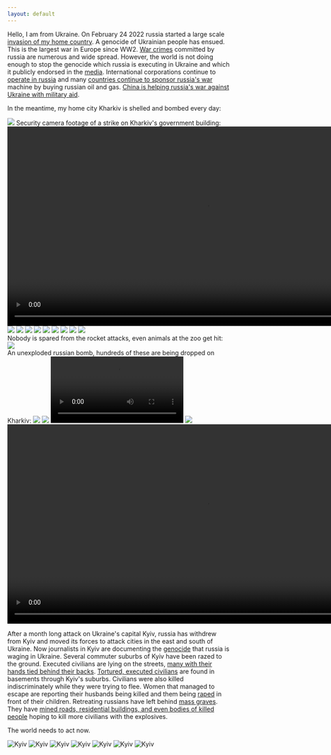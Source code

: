 ```yaml
---
layout: default
---
```


Hello, I am from Ukraine. On February 24 2022 russia started a large scale [invasion of my home country](https://en.wikipedia.org/wiki/2022_Russian_invasion_of_Ukraine). A genocide of Ukrainian people has ensued. This is the largest war in Europe since WW2. [War crimes](https://russiavsworld.org/news/war-crimes) committed by russia are numerous and wide spread. However, the world is not doing enough to stop the genocide which russia is executing in Ukraine and which it publicly endorsed in the [media](https://twitter.com/sumlenny/status/1510910740261134338). International corporations continue to [operate in russia](https://som.yale.edu/story/2022/over-1000-companies-have-curtailed-operations-russia-some-remain) and many [countries continue to sponsor russia's war](https://energyandcleanair.org/publication/russian-fossil-exports-first-100-days) machine by buying russian oil and gas. [China is helping russia's war against Ukraine with military aid](https://www.forbes.com/sites/brianbushard/2023/02/04/china-helping-russias-war-with-ukraine-with-military-aid-violating-sanctions-reports-show).
 
In the meantime, my home city Kharkiv is shelled and bombed every day:

<img src="/images/kharkiv1.jpg">
Security camera footage of a strike on Kharkiv's government building:
<video width="900" controls>
<source src="/images/kharkiv-strike1.mp4" type="video/mp4">
</video>
<img src="/images/kharkiv3.jpg">
<img src="/images/kharkiv4.jpg">
<img src="/images/kharkiv5.jpg">
<img src="/images/kharkiv6.jpg">
<img src="/images/kharkiv8.jpg">
<img src="/images/kharkiv9.jpg">
<img src="/images/kharkiv10.jpg">
<img src="/images/kharkiv11.jpg">
<img src="/images/kharkiv12.jpg">
<br>Nobody is spared from the rocket attacks, even animals at the zoo get hit:<br>
<img src="/images/kharkiv13.jpg">
<br>An unexploded russian bomb, hundreds of these are being dropped on Kharkiv:
<img src="/images/kharkiv14.jpg">
<img src="/images/kharkiv15.jpg">
<video controls>
<source src="/images/kharkiv-strike2.mp4" type="video/mp4">
</video>
<img src="/images/london-kharkiv.jpg">
<video width="900" controls>
<source src="/images/kharkiv-ww2.mp4" type="video/mp4">
</video>

<br>

After a month long attack on Ukraine's capital Kyiv, russia has withdrew from Kyiv and moved its forces to attack cities in the east and south of Ukraine. Now journalists in Kyiv are documenting the [genocide](https://www.un.org/en/genocideprevention/genocide.shtml) that russia is waging in Ukraine. Several commuter suburbs of Kyiv have been razed to the ground. Executed civilians are lying on the streets, [many with their hands tied behind their backs](https://www.reuters.com/world/europe/ukrainian-street-corpse-with-hands-bound-bullet-wound-head-2022-04-03).
[Tortured, executed civilians](https://twitter.com/CNN/status/1511292189233582081) are found in basements through Kyiv's suburbs.
Civilians were also killed indiscriminately while they were trying to flee. Women that managed to escape are reporting their husbands being killed and them being [raped](https://twitter.com/sumlenny/status/1509487660913635328) in front of their children. Retreating russians have left behind [mass graves](https://www.reuters.com/world/europe/satellite-images-show-45-foot-long-trench-grave-site-bucha-maxar-2022-04-03). They have [mined roads, residential buildings, and even bodies of killed people](https://www.latimes.com/world-nation/story/2022-04-02/zelenksy-warns-of-mines-in-wake-of-russian-retreat-in-northern-ukraine) hoping to kill more civilians with the explosives.

The world needs to act now.

![Kyiv](/images/kyiv-sub1.jpg)
![Kyiv](/images/kyiv-sub2.jpg)
![Kyiv](/images/kyiv-sub3.jpg)
![Kyiv](/images/kyiv-sub4.jpg)
![Kyiv](/images/kyiv-sub5.jpg)
![Kyiv](/images/kyiv-sub6.jpg)
![Kyiv](/images/kyiv-sub7.jpg)


<a class="twitter-timeline" href="https://twitter.com/maximmath"></a>
<script async src="https://platform.twitter.com/widgets.js" charset="utf-8">
</script>
